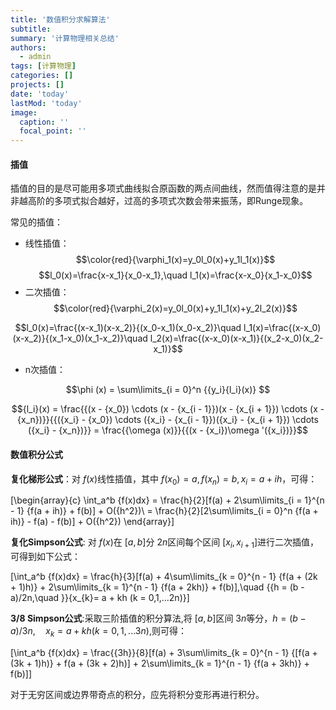 ```yaml
---
title: '数值积分求解算法'
subtitle: 
summary: '计算物理相关总结'
authors:
  - admin
tags: [计算物理]
categories: []
projects: []
date: 'today'
lastMod: 'today'
image:
  caption: ''
  focal_point: ''
---
```



#### 插值

插值的目的是尽可能用多项式曲线拟合原函数的两点间曲线，然而值得注意的是并非越高阶的多项式拟合越好，过高的多项式次数会带来振荡，即Runge现象。

常见的插值：
- 线性插值：
$$\color{red}{\varphi_1(x)=y_0l_0(x)+y_1l_1(x)}$$
$$l_0(x)=\frac{x-x_1}{x_0-x_1},\quad l_1(x)=\frac{x-x_0}{x_1-x_0}$$
- 二次插值：
$$\color{red}{\varphi_2(x)=y_0l_0(x)+y_1l_1(x)+y_2l_2(x)}$$

$$l_0(x)=\frac{(x-x_1)(x-x_2)}{(x_0-x_1)(x_0-x_2)}\quad l_1(x)=\frac{(x-x_0)(x-x_2)}{(x_1-x_0)(x_1-x_2)}\quad l_2(x)=\frac{(x-x_0)(x-x_1)}{(x_2-x_0)(x_2-x_1)}$$

- n次插值：


$$\phi (x) = \sum\limits_{i = 0}^n {{y_i}{l_i}(x)} $$

$${l_i}(x) = \frac{{(x - {x_0}) \cdots (x - {x_{i - 1}})(x - {x_{i + 1}}) \cdots (x - {x_n})}}{{({x_i} - {x_0}) \cdots ({x_i} - {x_{i - 1}})({x_i} - {x_{i + 1}}) \cdots ({x_i} - {x_n})}} = \frac{{\omega (x)}}{{(x - {x_i})\omega '({x_i})}}$$

#### 数值积分公式

**复化梯形公式**：对 $f(x)$线性插值，其中 $f(x_0)=a,f(x_n)=b,x_i=a+ih$，可得：

\[\begin{array}{c}
\int_a^b {f(x)dx}  = \frac{h}{2}[f(a) + 2\sum\limits_{i = 1}^{n - 1} {f(a + ih)}  + f(b)] + O({h^2})\\
 = \frac{h}{2}[2\sum\limits_{i = 0}^n {f(a + ih)}  - f(a) - f(b)] + O({h^2})
\end{array}\]



**复化Simpson公式**: 对 $f(x)$在 $[a,b]$分 $2n$区间每个区间 $[x_i,x_{i+1}]$进行二次插值，可得到如下公式：

\[\int_a^b {f(x)dx}  = \frac{h}{3}[f(a) + 4\sum\limits_{k = 0}^{n - 1} {f(a + (2k + 1)h)}  + 2\sum\limits_{k = 1}^{n - 1} {f(a + 2kh)}  + f(b)],\quad {{h = (b - a)/2n,\quad }}{x_{k}= a + kh (k = 0,1,...2n)}\]

**3/8 Simpson公式**:采取三阶插值的积分算法,将 $[a,b]$区间 $3n$等分，$h = (b - a)/3n,\quad {x_{k}= a + kh (k = 0,1,...3n)}$,则可得：

\[\int_a^b {f(x)dx}  = \frac{{3h}}{8}[f(a) + 3\sum\limits_{k = 0}^{n - 1} {[f(a + (3k + 1)h)}  + f(a + (3k + 2)h)] + 2\sum\limits_{k = 1}^{n - 1} {f(a + 3kh)}  + f(b)]\]

对于无穷区间或边界带奇点的积分，应先将积分变形再进行积分。
